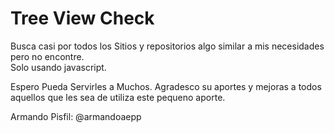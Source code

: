 Tree View Check
===============

Busca casi por todos los Sitios y repositorios algo similar a mis necesidades pero no encontre.  
Solo usando javascript.

Espero Pueda Servirles a Muchos. Agradesco su aportes y mejoras a todos aquellos que les sea de utiliza este pequeno aporte.

Armando Pisfil: @armandoaepp